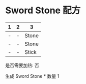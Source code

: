 # Sword Stone 配方

|1|2|3|
|----|-----|-----|
|-|-|Stone|
|-|-|Stone|
|-|-|Stick|

是否需要加热: 否

生成 Sword Stone \* 数量 1

